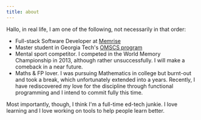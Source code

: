 ```yaml
---
title: about
---
```

Hallo, in real life, I am one of the following, not necessarily in that order:

- Full-stack Software Developer at [Memrise](http://www.memrise.com/home/)
- Master student in Georgia Tech's [OMSCS program](www.omscs.gatech.edu)
- Mental sport competitor. I competed in the World Memory Championship in 2013, although rather unsuccessfully. I will make a comeback in a near future.
- Maths & FP lover. I was pursuing Mathematics in college but burnt-out and took a break, which unfortunately extended into a years. Recently, I have rediscovered my love for the discipline through functional programming and I intend to commit fully this time.

Most importantly, though, I think I'm a full-time ed-tech junkie. I love learning and I love working on tools to help people learn better.

